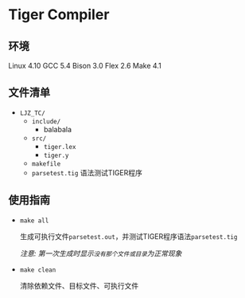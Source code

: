 Tiger Compiler
====

## 环境
Linux 	4.10
GCC 	5.4
Bison 	3.0
Flex 	2.6
Make 	4.1

## 文件清单
- `LJZ_TC/`
  - `include/`
    - balabala
  - `src/`
    - `tiger.lex` 
    - `tiger.y` 
  - `makefile`
  - `parsetest.tig`  语法测试TIGER程序
## 使用指南
- `make all` 

  生成可执行文件`parsetest.out`，并测试TIGER程序语法`parsetest.tig`

  *注意: 第一次生成时显示`没有那个文件或目录`为正常现象*

- `make clean`

  清除依赖文件、目标文件、可执行文件


